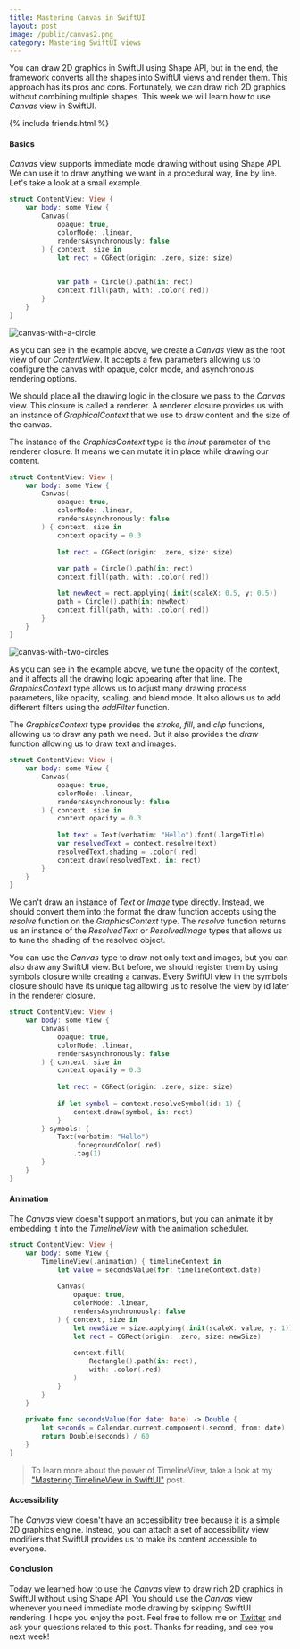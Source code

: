 ```yaml
---
title: Mastering Canvas in SwiftUI
layout: post
image: /public/canvas2.png
category: Mastering SwiftUI views
---
```


You can draw 2D graphics in SwiftUI using Shape API, but in the end, the framework converts all the shapes into SwiftUI views and render them. This approach has its pros and cons. Fortunately, we can draw rich 2D graphics without combining multiple shapes. This week we will learn how to use *Canvas* view in SwiftUI.

{% include friends.html %}

#### Basics
*Canvas* view supports immediate mode drawing without using Shape API. We can use it to draw anything we want in a procedural way, line by line. Let's take a look at a small example.

```swift
struct ContentView: View {
    var body: some View {
        Canvas(
            opaque: true,
            colorMode: .linear,
            rendersAsynchronously: false
        ) { context, size in
            let rect = CGRect(origin: .zero, size: size)
            

            var path = Circle().path(in: rect)
            context.fill(path, with: .color(.red))
        }
    }
}
```

![canvas-with-a-circle](/public/canvas1.png)

As you can see in the example above, we create a *Canvas* view as the root view of our *ContentView*. It accepts a few parameters allowing us to configure the canvas with opaque, color mode, and asynchronous rendering options.

We should place all the drawing logic in the closure we pass to the *Canvas* view. This closure is called a renderer. A renderer closure provides us with an instance of *GraphicalContext* that we use to draw content and the size of the canvas.

The instance of the *GraphicsContext* type is the *inout* parameter of the renderer closure. It means we can mutate it in place while drawing our content.

```swift
struct ContentView: View {
    var body: some View {
        Canvas(
            opaque: true,
            colorMode: .linear,
            rendersAsynchronously: false
        ) { context, size in
            context.opacity = 0.3
            
            let rect = CGRect(origin: .zero, size: size)
            
            var path = Circle().path(in: rect)
            context.fill(path, with: .color(.red))

            let newRect = rect.applying(.init(scaleX: 0.5, y: 0.5))
            path = Circle().path(in: newRect)
            context.fill(path, with: .color(.red))
        }
    }
}
```

![canvas-with-two-circles](/public/canvas2.png)

As you can see in the example above, we tune the opacity of the context, and it affects all the drawing logic appearing after that line. The *GraphicsContext* type allows us to adjust many drawing process parameters, like opacity, scaling, and blend mode. It also allows us to add different filters using the *addFilter* function.

The *GraphicsContext* type provides the *stroke*, *fill*, and *clip* functions, allowing us to draw any path we need. But it also provides the *draw* function allowing us to draw text and images.

```swift
struct ContentView: View {
    var body: some View {
        Canvas(
            opaque: true,
            colorMode: .linear,
            rendersAsynchronously: false
        ) { context, size in
            context.opacity = 0.3
  
            let text = Text(verbatim: "Hello").font(.largeTitle)
            var resolvedText = context.resolve(text)
            resolvedText.shading = .color(.red)
            context.draw(resolvedText, in: rect)
        }
    }
}
```

We can't draw an instance of *Text* or *Image* type directly. Instead, we should convert them into the format the draw function accepts using the *resolve* function on the *GraphicsContext* type. The *resolve* function returns us an instance of the *ResolvedText* or *ResolvedImage* types that allows us to tune the shading of the resolved object.

You can use the *Canvas* type to draw not only text and images, but you can also draw any SwiftUI view. But before, we should register them by using symbols closure while creating a canvas. Every SwiftUI view in the symbols closure should have its unique tag allowing us to resolve the view by id later in the renderer closure.

```swift
struct ContentView: View {
    var body: some View {
        Canvas(
            opaque: true,
            colorMode: .linear,
            rendersAsynchronously: false
        ) { context, size in
            context.opacity = 0.3
            
            let rect = CGRect(origin: .zero, size: size)
            
            if let symbol = context.resolveSymbol(id: 1) {
                context.draw(symbol, in: rect)
            }
        } symbols: {
            Text(verbatim: "Hello")
                .foregroundColor(.red)
                .tag(1)
        }
    }
}
```

#### Animation
The *Canvas* view doesn't support animations, but you can animate it by embedding it into the *TimelineView* with the animation scheduler.

```swift
struct ContentView: View {
    var body: some View {
        TimelineView(.animation) { timelineContext in
            let value = secondsValue(for: timelineContext.date)
            
            Canvas(
                opaque: true,
                colorMode: .linear,
                rendersAsynchronously: false
            ) { context, size in
                let newSize = size.applying(.init(scaleX: value, y: 1))
                let rect = CGRect(origin: .zero, size: newSize)
                
                context.fill(
                    Rectangle().path(in: rect),
                    with: .color(.red)
                )
            }
        }
    }
    
    private func secondsValue(for date: Date) -> Double {
        let seconds = Calendar.current.component(.second, from: date)
        return Double(seconds) / 60
    }
}
```

> To learn more about the power of TimelineView, take a look at my ["Mastering TimelineView in SwiftUI"](/2022/05/18/mastering-timelineview-in-swiftui/) post.

#### Accessibility
The *Canvas* view doesn't have an accessibility tree because it is a simple 2D graphics engine. Instead, you can attach a set of accessibility view modifiers that SwiftUI provides us to make its content accessible to everyone.

#### Conclusion
Today we learned how to use the *Canvas* view to draw rich 2D graphics in SwiftUI without using Shape API. You should use the *Canvas* view whenever you need immediate mode drawing by skipping SwiftUI rendering. I hope you enjoy the post. Feel free to follow me on [Twitter](https://twitter.com/mecid) and ask your questions related to this post. Thanks for reading, and see you next week!
